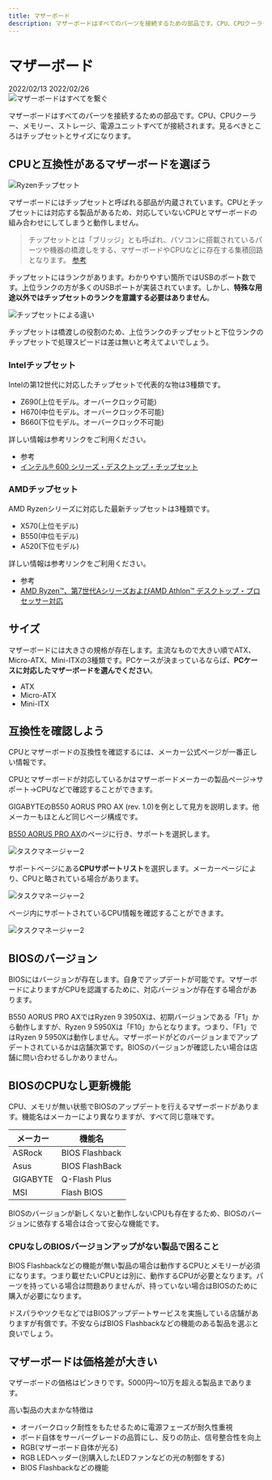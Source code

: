 ```yaml
---
title: マザーボード
description: マザーボードはすべてのパーツを接続するための部品です。CPU、CPUクーラー、メモリー、ストレージ、電源ユニットすべてが接続されます。見るべきところはチップセットとサイズになります。互換性が無いCPUとマザーボードの組み合わせをした場合は、形自体が違うため組み込むこと自体ができません。
---
```


# マザーボード

<div class="custom-date">
  <i class="far fa-calendar"></i>2022/02/13
  <i class="fas fa-undo-alt"></i>2022/02/26
</div>

<ClientOnly>
  <CallInFeedAdsense />
</ClientOnly>

<img :src="$withBase('/images/docs/motherBoard/mother_eye_catch.png')" alt="マザーボードはすべてを繋ぐ" class="img-center">

マザーボードはすべてのパーツを接続するための部品です。CPU、CPUクーラー、メモリー、ストレージ、電源ユニットすべてが接続されます。見るべきところはチップセットとサイズになります。

## CPUと互換性があるマザーボードを選ぼう

<img :src="$withBase('/images/docs/motherBoard/AMD-Ryzen-Support-Matrix.jpg')" alt="Ryzenチップセット" class="img-center" style="max-width:80%">

マザーボードにはチップセットと呼ばれる部品が内蔵されています。CPUとチップセットには対応する製品があるため、対応していないCPUとマザーボードの組み合わせにしてしまうと動作しません。

> チップセットとは「ブリッジ」とも呼ばれ、パソコンに搭載されているパーツや機器の橋渡しをする、マザーボードやCPUなどに存在する集積回路となります。
> [参考](https://www.dospara.co.jp/5info/cts_str_parts_chipset)

チップセットにはランクがあります。わかりやすい箇所ではUSBのポート数です。上位ランクの方が多くのUSBポートが実装されています。しかし、**特殊な用途以外ではチップセットのランクを意識する必要はありません**。

<img :src="$withBase('/images/docs/motherBoard/2020-05-08-image-8-j_1100.png')" alt="チップセットによる違い" class="img-center" style="max-width:80%">

チップセットは橋渡しの役割のため、上位ランクのチップセットと下位ランクのチップセットで処理スピードは差は無いと考えてよいでしょう。

### Intelチップセット

Intelの第12世代に対応したチップセットで代表的な物は3種類です。

* Z690(上位モデル。オーバークロック可能)
* H670(中位モデル。オーバークロック不可能)
* B660(下位モデル。オーバークロック不可能)

詳しい情報は参考リンクをご利用ください。

* 参考
* [インテル® 600 シリーズ・デスクトップ・チップセット](https://www.intel.co.jp/content/www/jp/ja/products/details/chipsets/desktop-chipsets.html)

### AMDチップセット

AMD Ryzenシリーズに対応した最新チップセットは3種類です。

* X570(上位モデル)
* B550(中位モデル)
* A520(下位モデル)

詳しい情報は参考リンクをご利用ください。

* 参考
* [AMD Ryzen™、第7世代AシリーズおよびAMD Athlon™ デスクトップ・プロセッサー対応](https://www.amd.com/ja/products/chipsets-am4)

## サイズ

マザーボードには大きさの規格が存在します。主流なもので大きい順でATX、Micro-ATX、Mini-ITXの3種類です。PCケースが決まっているならば、**PCケースに対応したマザーボードを選んでください**。

* ATX
* Micro-ATX
* Mini-ITX

## 互換性を確認しよう

CPUとマザーボードの互換性を確認するには、メーカー公式ページが一番正しい情報です。

CPUとマザーボードが対応しているかはマザーボードメーカーの製品ページ→サポート→CPUなどで確認することができます。

GIGABYTEのB550 AORUS PRO AX (rev. 1.0)を例として見方を説明します。他メーカーもほとんど同じページ構成です。

[B550 AORUS PRO AX](https://www.gigabyte.com/jp/Motherboard/B550-AORUS-PRO-AX-rev-10#kf)のページに行き、サポートを選択します。

<img :src="$withBase('/images/docs/\motherBoard/b550_aoru_top.png')" alt="タスクマネージャー2" class="img-center">

サポートページにある**CPUサポートリスト**を選択します。メーカーページにより、CPUと略されている場合があります。

<img :src="$withBase('/images/docs/\motherBoard/b550_aoru_support.png')" alt="タスクマネージャー2" class="img-center">

ページ内にサポートされているCPU情報を確認することができます。

<img :src="$withBase('/images/docs/\motherBoard/b550_aoru_support_cpu.png')" alt="タスクマネージャー2" class="img-center">

## BIOSのバージョン

BIOSにはバージョンが存在します。自身でアップデートが可能です。マザーボードによりますがCPUを認識するために、対応バージョンが存在する場合があります。

B550 AORUS PRO AXではRyzen 9 3950Xは、初期バージョンである「F1」から動作しますが、Ryzen 9 5950Xは「F10」からとなります。つまり、「F1」ではRyzen 9 5950Xは動作しません。マザーボードがどのバージョンまでアップデートされているかは店舗次第です。BIOSのバージョンが確認したい場合は店舗に問い合わせるしかありません。

## BIOSのCPUなし更新機能

CPU、メモリが無い状態でBIOSのアップデートを行えるマザーボードがあります。機能名はメーカーにより異なりますが、すべて同じ意味です。

|メーカー|機能名|
|---|---|
|ASRock|BIOS Flashback|
|Asus|BIOS FlashBack|
|GIGABYTE|Q-Flash Plus|
|MSI|Flash BIOS|

BIOSのバージョンが新しくないと動作しないCPUも存在するため、BIOSのバージョンに依存する場合は合って安心な機能です。

### CPUなしのBIOSバージョンアップがない製品で困ること

BIOS Flashbackなどの機能が無い製品の場合は動作するCPUとメモリーが必須になります。つまり載せたいCPUとは別に、動作するCPUが必要となります。パーツを持っている場合は問題ありませんが、持っていない場合はBIOSのために購入が必要になります。

ドスパラやツクモなどではBIOSアップデートサービスを実施している店舗がありますが有償です。不安ならばBIOS Flashbackなどの機能のある製品を選ぶと良いでしょう。

## マザーボードは価格差が大きい

マザーボードの価格はピンきりです。5000円～10万を超える製品まであります。

高い製品の大まかな特徴は

* オーバークロック耐性をもたせるために電源フェーズが耐久性重視
* ボード自体をサーバーグレードの品質にし、反りの防止、信号整合性を向上
* RGB(マザーボード自体が光る)
* RGB LEDヘッダー(別購入したLEDファンなどの光の制御をする)
* BIOS Flashbackなどの機能

